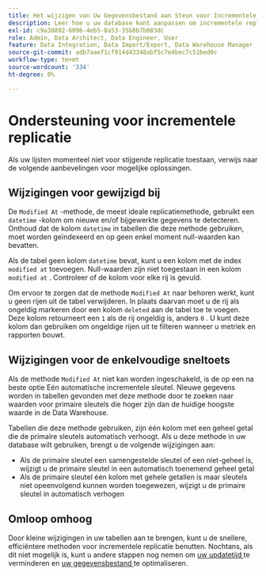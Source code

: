```yaml
---
title: Het wijzigen van Uw Gegevensbestand aan Steun voor Incrementele Replicatie
description: Leer hoe u uw database kunt aanpassen om incrementele replicatie te ondersteunen.
exl-id: c9a38892-6096-4eb5-8a53-35b8b7b083dc
role: Admin, Data Architect, Data Engineer, User
feature: Data Integration, Data Import/Export, Data Warehouse Manager
source-git-commit: adb7aaef1cf914d43348abf5c7e4bec7c51bed0c
workflow-type: tm+mt
source-wordcount: '334'
ht-degree: 0%

---
```


# Ondersteuning voor incrementele replicatie

Als uw lijsten momenteel niet voor stijgende replicatie toestaan, verwijs naar de volgende aanbevelingen voor mogelijke oplossingen.

## Wijzigingen voor gewijzigd bij

De `Modified At` -methode, de meest ideale replicatiemethode, gebruikt een `datetime` -kolom om nieuwe en/of bijgewerkte gegevens te detecteren. Onthoud dat de kolom `datetime` in tabellen die deze methode gebruiken, moet worden geïndexeerd en op geen enkel moment null-waarden kan bevatten.

Als de tabel geen kolom `datetime` bevat, kunt u een kolom met de index `modified at` toevoegen. Null-waarden zijn niet toegestaan in een kolom `modified at` . Controleer of de kolom voor elke rij is gevuld.

Om ervoor te zorgen dat de methode `Modified At` naar behoren werkt, kunt u geen rijen uit de tabel verwijderen. In plaats daarvan moet u de rij als ongeldig markeren door een kolom `deleted` aan de tabel toe te voegen. Deze kolom retourneert een `1` als de rij ongeldig is, anders `0` . U kunt deze kolom dan gebruiken om ongeldige rijen uit te filteren wanneer u metriek en rapporten bouwt.

## Wijzigingen voor de enkelvoudige sneltoets

Als de methode `Modified At` niet kan worden ingeschakeld, is de op een na beste optie Eén automatische incrementele sleutel. Nieuwe gegevens worden in tabellen gevonden met deze methode door te zoeken naar waarden voor primaire sleutels die hoger zijn dan de huidige hoogste waarde in de Data Warehouse.

Tabellen die deze methode gebruiken, zijn één kolom met een geheel getal die de primaire sleutels automatisch verhoogt. Als u deze methode in uw database wilt gebruiken, brengt u de volgende wijzigingen aan:

* Als de primaire sleutel een samengestelde sleutel of een niet-geheel is, wijzigt u de primaire sleutel in een automatisch toenemend geheel getal
* Als de primaire sleutel één kolom met gehele getallen is maar sleutels niet opeenvolgend kunnen worden toegewezen, wijzigt u de primaire sleutel in automatisch verhogen

## Omloop omhoog

Door kleine wijzigingen in uw tabellen aan te brengen, kunt u de snellere, efficiëntere methoden voor incrementele replicatie benutten. Nochtans, als dit niet mogelijk is, kunt u andere stappen nog nemen om [ uw updatetijd ](../best-practices/reduce-update-cycle-time.md) te verminderen en [ uw gegevensbestand ](../best-practices/opt-db-analysis.md) te optimaliseren.
